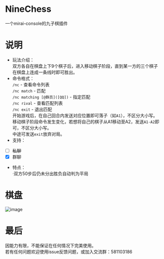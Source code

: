 # NineChess
一个mirai-console的九子棋插件
# 说明
* 玩法介绍：  
双方各自在棋盘上下9个棋子后，进入移动棋子阶段，直到某一方的三个棋子在棋盘上连成一条线时即可胜出。
* 命令格式：  
`/nc` - 查看命令列表  
`/nc match` - 匹配  
`/nc matching [@群员]([QQ])` - 指定匹配  
`/nc rival` - 查看匹配列表  
`/nc exit` - 退出匹配  
开始游戏后，在自己回合内发送对应位置即可落子（如`A1`），不区分大小写。  
移动棋子阶段命令发生变化，若想将自己的棋子从A1移动至A2，发送`A1-A2`即可，不区分大小写。  
中途可发送`exit`放弃对局。
* 支持：  
- [ ] ~~私聊~~
- [x] 群聊
* 特点：  
·双方50步后仍未分出胜负自动判为平局
# 棋盘
![image](https://menhera.ga/picture/Chess%20board.png)
# 最后
因能力有限，不能保证在任何情况下完美使用。  
若有任何问题欢迎使用issue反馈问题，或加入交流群：581103186
